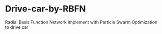 # Drive-car-by-RBFN
Radial Basis Function Network implement with Particle Swarm Optimization to drive car
